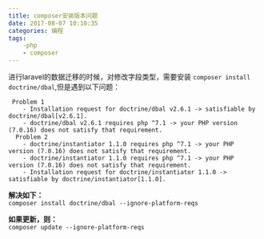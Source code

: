 ```yaml
---
title: composer安装版本问题
date: 2017-08-07 10:10:35
categories: 编程
tags: 
    -php 
    - composer
---
```


进行laravel的数据迁移的时候，对修改字段类型，需要安装 `composer install doctrine/dbal`,但是遇到以下问题：
```
 Problem 1
    - Installation request for doctrine/dbal v2.6.1 -> satisfiable by doctrine/dbal[v2.6.1].
    - doctrine/dbal v2.6.1 requires php ^7.1 -> your PHP version (7.0.16) does not satisfy that requirement.
  Problem 2
    - doctrine/instantiator 1.1.0 requires php ^7.1 -> your PHP version (7.0.16) does not satisfy that requirement.
    - doctrine/instantiator 1.1.0 requires php ^7.1 -> your PHP version (7.0.16) does not satisfy that requirement.
    - Installation request for doctrine/instantiator 1.1.0 -> satisfiable by doctrine/instantiator[1.1.0].

```

**解决如下：**  
    `composer install doctrine/dbal --ignore-platform-reqs`  
    
**如果更新，则：**  
    `composer update --ignore-platform-reqs`
